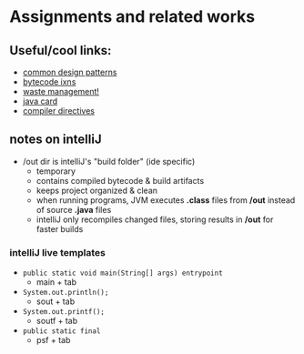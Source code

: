 # Assignments and related works  

## Useful/cool links: 
- [common design patterns](https://www.digitalocean.com/community/tutorials/java-design-patterns-example-tutorial)
- [bytecode ixns](https://en.wikipedia.org/wiki/List_of_Java_bytecode_instructions) 
- [waste management!](https://www.oracle.com/webfolder/technetwork/tutorials/obe/java/gc01/index.html)
- [java card](https://en.wikipedia.org/wiki/Java_Card)  
- [compiler directives](https://docs.oracle.com/en/java/javase/24/vm/writing-directives.html#GUID-8ABE81D8-FABA-4871-86AA-998112994C44)
## notes on intelliJ 
- /out dir is intelliJ's "build folder" (ide specific)
  - temporary
  - contains compiled bytecode & build artifacts 
  - keeps project organized & clean 
  - when running programs, JVM executes __.class__ files from __/out__ instead of source __.java__ files 
  - intelliJ only recompiles changed files, storing results in __/out__ for faster builds
### intelliJ live templates  
- ```public static void main(String[] args) entrypoint```
  - main + tab
- ```System.out.println();```
  - sout + tab
- ```System.out.printf();``` 
  - soutf + tab 
- ```public static final```
  - psf + tab  
